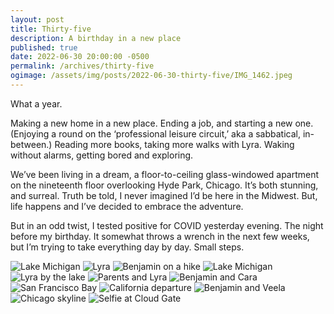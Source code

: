 ```yaml
---
layout: post
title: Thirty-five
description: A birthday in a new place
published: true
date: 2022-06-30 20:00:00 -0500
permalink: /archives/thirty-five
ogimage: /assets/img/posts/2022-06-30-thirty-five/IMG_1462.jpeg
---
```

What a year.

Making a new home in a new place. Ending a job, and starting a new one. (Enjoying a round on the ‘professional leisure circuit,’ aka a sabbatical, in-between.) Reading more books, taking more walks with Lyra. Waking without alarms, getting bored and exploring.

We’ve been living in a dream, a floor-to-ceiling glass-windowed apartment on the nineteenth floor overlooking Hyde Park, Chicago. It’s both stunning, and surreal. Truth be told, I never imagined I’d be here in the Midwest. But, life happens and I’ve decided to embrace the adventure.

But in an odd twist, I tested positive for COVID yesterday evening. The night before my birthday. It somewhat throws a wrench in the next few weeks, but I’m trying to take everything day by day. Small steps.

![Lake Michigan][1]
![Lyra][2]
![Benjamin on a hike][3]
![Lake Michigan][4]
![Lyra by the lake][5]
![Parents and Lyra][6]
![Benjamin and Cara][7]
![San Francisco Bay][8]
![California departure][9]
![Benjamin and Veela][10]
![Chicago skyline][11]
![Selfie at Cloud Gate][12]

[1]: /assets/img/posts/2022-06-30-thirty-five/IMG_6198.jpeg
[2]: /assets/img/posts/2022-06-30-thirty-five/IMG_7333.jpeg
[3]: /assets/img/posts/2022-06-30-thirty-five/IMG_7618.jpeg
[4]: /assets/img/posts/2022-06-30-thirty-five/IMG_9170.jpeg
[5]: /assets/img/posts/2022-06-30-thirty-five/IMG_0342.jpeg
[6]: /assets/img/posts/2022-06-30-thirty-five/IMG_0353.jpeg
[7]: /assets/img/posts/2022-06-30-thirty-five/IMG_0919.jpeg
[8]: /assets/img/posts/2022-06-30-thirty-five/IMG_1171.jpeg
[9]: /assets/img/posts/2022-06-30-thirty-five/IMG_1239.jpeg
[10]: /assets/img/posts/2022-06-30-thirty-five/IMG_1462.jpeg
[11]: /assets/img/posts/2022-06-30-thirty-five/IMG_3022.jpeg
[12]: /assets/img/posts/2022-06-30-thirty-five/IMG_3048.jpeg
